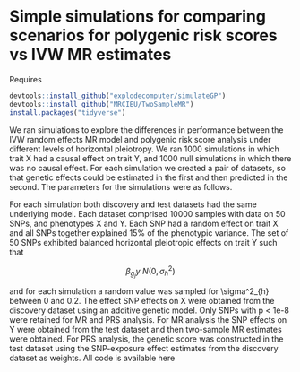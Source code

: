 # Simple simulations for comparing scenarios for polygenic risk scores vs IVW MR estimates

Requires

```r
devtools::install_github("explodecomputer/simulateGP")
devtools::install_github("MRCIEU/TwoSampleMR")
install.packages("tidyverse")
```


We ran simulations to explore the differences in performance between the IVW random effects MR model and polygenic risk score analysis under different levels of horizontal pleiotropy. We ran 1000 simulations in which trait X had a causal effect on trait Y, and 1000 null simulations in which there was no causal effect. For each simulation we created a pair of datasets, so that genetic effects could be estimated in the first and then predicted in the second. The parameters for the simulations were as follows.

For each simulation both discovery and test datasets had the same underlying model. Each dataset comprised 10000 samples with data on 50 SNPs, and phenotypes X and Y. Each SNP had a random effect on trait X and all SNPs together explained 15% of the phenotypic variance. The set of 50 SNPs exhibited balanced horizontal pleiotropic effects on trait Y such that

$$
\beta_g_{j}y ~ N(0, \sigma^2_{h})
$$

and for each simulation a random value was sampled for \sigma^2_{h} between 0 and 0.2. The effect SNP effects on X were obtained from the discovery dataset using an additive genetic model. Only SNPs with p < 1e-8 were retained for MR and PRS analysis. For MR analysis the SNP effects on Y were obtained from the test dataset and then two-sample MR estimates were obtained. For PRS analysis, the genetic score was constructed in the test dataset using the SNP-exposure effect estimates from the discovery dataset as weights. All code is available here 